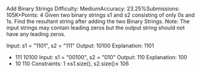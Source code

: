 Add Binary Strings
Difficulty: MediumAccuracy: 23.25%Submissions: 105K+Points: 4
Given two binary strings s1 and s2 consisting of only 0s and 1s. Find the resultant string after adding the two Binary Strings.
Note: The input strings may contain leading zeros but the output string should not have any leading zeros.

Input: s1 = "1101", s2 = "111"
Output: 10100
Explanation:
 1101
+ 111
10100
Input: s1 = "00100", s2 = "010"
Output: 110
Explanation: 
  100
+  10
  110
Constraints:
1 ≤s1.size(), s2.size()≤ 106